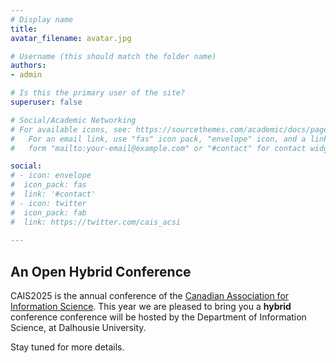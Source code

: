 ```yaml
---
# Display name
title: 
avatar_filename: avatar.jpg

# Username (this should match the folder name)
authors:
- admin

# Is this the primary user of the site?
superuser: false

# Social/Academic Networking
# For available icons, see: https://sourcethemes.com/academic/docs/page-builder/#icons
#   For an email link, use "fas" icon pack, "envelope" icon, and a link in the
#   form "mailto:your-email@example.com" or "#contact" for contact widget.

social:
# - icon: envelope
#  icon_pack: fas
#  link: '#contact'
# - icon: twitter
#  icon_pack: fab
#  link: https://twitter.com/cais_acsi
  
---
```


## An **Open** Hybrid Conference  
CAIS2025 is the annual conference of the [Canadian Association for Information Science](http://cais-acsi.ca). 
This year we are pleased to bring you a **hybrid** conference conference will be hosted by the Department of Information Science, at Dalhousie University.

Stay tuned for more details.
